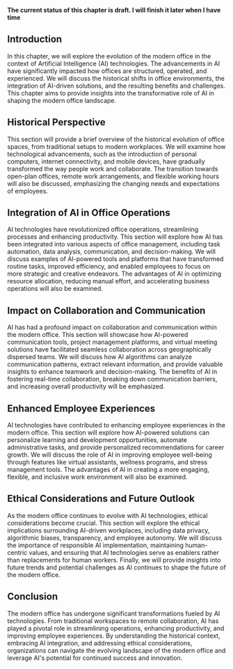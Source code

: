 **The current status of this chapter is draft. I will finish it later when I have time**

Introduction
------------

In this chapter, we will explore the evolution of the modern office in the context of Artificial Intelligence (AI) technologies. The advancements in AI have significantly impacted how offices are structured, operated, and experienced. We will discuss the historical shifts in office environments, the integration of AI-driven solutions, and the resulting benefits and challenges. This chapter aims to provide insights into the transformative role of AI in shaping the modern office landscape.

Historical Perspective
----------------------

This section will provide a brief overview of the historical evolution of office spaces, from traditional setups to modern workplaces. We will examine how technological advancements, such as the introduction of personal computers, internet connectivity, and mobile devices, have gradually transformed the way people work and collaborate. The transition towards open-plan offices, remote work arrangements, and flexible working hours will also be discussed, emphasizing the changing needs and expectations of employees.

Integration of AI in Office Operations
--------------------------------------

AI technologies have revolutionized office operations, streamlining processes and enhancing productivity. This section will explore how AI has been integrated into various aspects of office management, including task automation, data analysis, communication, and decision-making. We will discuss examples of AI-powered tools and platforms that have transformed routine tasks, improved efficiency, and enabled employees to focus on more strategic and creative endeavors. The advantages of AI in optimizing resource allocation, reducing manual effort, and accelerating business operations will also be examined.

Impact on Collaboration and Communication
-----------------------------------------

AI has had a profound impact on collaboration and communication within the modern office. This section will showcase how AI-powered communication tools, project management platforms, and virtual meeting solutions have facilitated seamless collaboration across geographically dispersed teams. We will discuss how AI algorithms can analyze communication patterns, extract relevant information, and provide valuable insights to enhance teamwork and decision-making. The benefits of AI in fostering real-time collaboration, breaking down communication barriers, and increasing overall productivity will be emphasized.

Enhanced Employee Experiences
-----------------------------

AI technologies have contributed to enhancing employee experiences in the modern office. This section will explore how AI-powered solutions can personalize learning and development opportunities, automate administrative tasks, and provide personalized recommendations for career growth. We will discuss the role of AI in improving employee well-being through features like virtual assistants, wellness programs, and stress management tools. The advantages of AI in creating a more engaging, flexible, and inclusive work environment will also be examined.

Ethical Considerations and Future Outlook
-----------------------------------------

As the modern office continues to evolve with AI technologies, ethical considerations become crucial. This section will explore the ethical implications surrounding AI-driven workplaces, including data privacy, algorithmic biases, transparency, and employee autonomy. We will discuss the importance of responsible AI implementation, maintaining human-centric values, and ensuring that AI technologies serve as enablers rather than replacements for human workers. Finally, we will provide insights into future trends and potential challenges as AI continues to shape the future of the modern office.

Conclusion
----------

The modern office has undergone significant transformations fueled by AI technologies. From traditional workspaces to remote collaboration, AI has played a pivotal role in streamlining operations, enhancing productivity, and improving employee experiences. By understanding the historical context, embracing AI integration, and addressing ethical considerations, organizations can navigate the evolving landscape of the modern office and leverage AI's potential for continued success and innovation.
